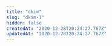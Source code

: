```yaml
---
title: "dkim"
slug: "dkim-1"
hidden: false
createdAt: "2020-12-28T20:24:27.767Z"
updatedAt: "2020-12-28T20:24:27.767Z"
---
```

